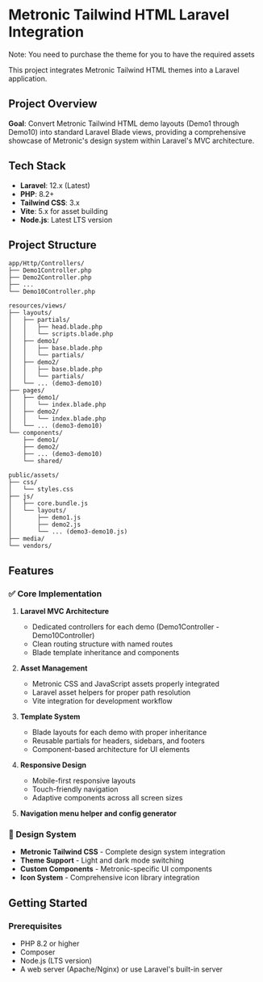 # Metronic Tailwind HTML Laravel Integration
Note: You need to purchase the theme for you to have the required assets

This project integrates Metronic Tailwind HTML themes into a Laravel application.

## Project Overview

**Goal**: Convert Metronic Tailwind HTML demo layouts (Demo1 through Demo10) into standard Laravel Blade views, providing a comprehensive showcase of Metronic's design system within Laravel's MVC architecture.

## Tech Stack

- **Laravel**: 12.x (Latest)
- **PHP**: 8.2+
- **Tailwind CSS**: 3.x
- **Vite**: 5.x for asset building
- **Node.js**: Latest LTS version

## Project Structure

```
app/Http/Controllers/
├── Demo1Controller.php
├── Demo2Controller.php
├── ...
└── Demo10Controller.php

resources/views/
├── layouts/
│   ├── partials/
│   │   ├── head.blade.php
│   │   └── scripts.blade.php
│   ├── demo1/
│   │   ├── base.blade.php
│   │   └── partials/
│   ├── demo2/
│   │   ├── base.blade.php
│   │   └── partials/
│   └── ... (demo3-demo10)
├── pages/
│   ├── demo1/
│   │   └── index.blade.php
│   ├── demo2/
│   │   └── index.blade.php
│   └── ... (demo3-demo10)
└── components/
    ├── demo1/
    ├── demo2/
    ├── ... (demo3-demo10)
    └── shared/

public/assets/
├── css/
│   └── styles.css
├── js/
│   ├── core.bundle.js
│   └── layouts/
│       ├── demo1.js
│       ├── demo2.js
│       └── ... (demo3-demo10.js)
├── media/
└── vendors/
```

## Features

### ✅ Core Implementation

1. **Laravel MVC Architecture**
   - Dedicated controllers for each demo (Demo1Controller - Demo10Controller)
   - Clean routing structure with named routes
   - Blade template inheritance and components

2. **Asset Management**
   - Metronic CSS and JavaScript assets properly integrated
   - Laravel asset helpers for proper path resolution
   - Vite integration for development workflow

3. **Template System**
   - Blade layouts for each demo with proper inheritance
   - Reusable partials for headers, sidebars, and footers
   - Component-based architecture for UI elements

4. **Responsive Design**
   - Mobile-first responsive layouts
   - Touch-friendly navigation
   - Adaptive components across all screen sizes
  
5. **Navigation menu helper and config generator**

### 🎨 Design System

- **Metronic Tailwind CSS** - Complete design system integration
- **Theme Support** - Light and dark mode switching
- **Custom Components** - Metronic-specific UI components
- **Icon System** - Comprehensive icon library integration

## Getting Started

### Prerequisites
- PHP 8.2 or higher
- Composer
- Node.js (LTS version)
- A web server (Apache/Nginx) or use Laravel's built-in server

